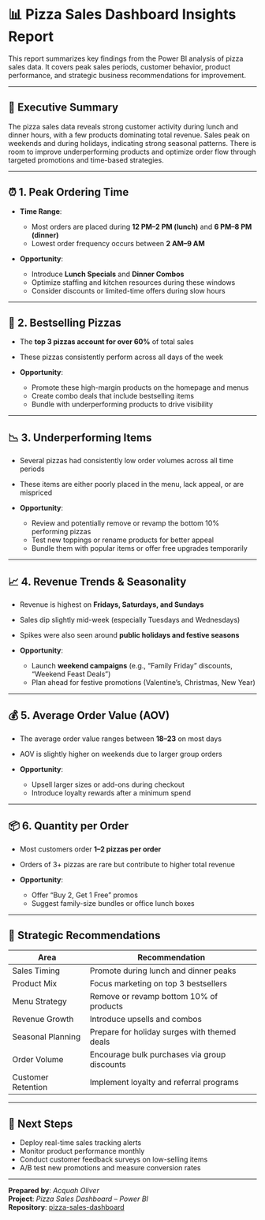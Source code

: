 # 📊 Pizza Sales Dashboard Insights Report

This report summarizes key findings from the Power BI analysis of pizza sales data. It covers peak sales periods, customer behavior, product performance, and strategic business recommendations for improvement.

---

## 🧭 Executive Summary

The pizza sales data reveals strong customer activity during lunch and dinner hours, with a few products dominating total revenue. Sales peak on weekends and during holidays, indicating strong seasonal patterns. There is room to improve underperforming products and optimize order flow through targeted promotions and time-based strategies.

---

## ⏰ 1. Peak Ordering Time

- **Time Range**: 
  - Most orders are placed during **12 PM–2 PM (lunch)** and **6 PM–8 PM (dinner)**
  - Lowest order frequency occurs between **2 AM–9 AM**

- **Opportunity**:
  - Introduce **Lunch Specials** and **Dinner Combos**
  - Optimize staffing and kitchen resources during these windows
  - Consider discounts or limited-time offers during slow hours

---

## 🍕 2. Bestselling Pizzas

- The **top 3 pizzas account for over 60%** of total sales
- These pizzas consistently perform across all days of the week

- **Opportunity**:
  - Promote these high-margin products on the homepage and menus
  - Create combo deals that include bestselling items
  - Bundle with underperforming products to drive visibility

---

## 📉 3. Underperforming Items

- Several pizzas had consistently low order volumes across all time periods
- These items are either poorly placed in the menu, lack appeal, or are mispriced

- **Opportunity**:
  - Review and potentially remove or revamp the bottom 10% performing pizzas
  - Test new toppings or rename products for better appeal
  - Bundle them with popular items or offer free upgrades temporarily

---

## 📈 4. Revenue Trends & Seasonality

- Revenue is highest on **Fridays, Saturdays, and Sundays**
- Sales dip slightly mid-week (especially Tuesdays and Wednesdays)
- Spikes were also seen around **public holidays and festive seasons**

- **Opportunity**:
  - Launch **weekend campaigns** (e.g., “Family Friday” discounts, “Weekend Feast Deals”)
  - Plan ahead for festive promotions (Valentine’s, Christmas, New Year)

---

## 💰 5. Average Order Value (AOV)

- The average order value ranges between **$18–$23** on most days
- AOV is slightly higher on weekends due to larger group orders

- **Opportunity**:
  - Upsell larger sizes or add-ons during checkout
  - Introduce loyalty rewards after a minimum spend

---

## 📦 6. Quantity per Order

- Most customers order **1–2 pizzas per order**
- Orders of 3+ pizzas are rare but contribute to higher total revenue

- **Opportunity**:
  - Offer “Buy 2, Get 1 Free” promos
  - Suggest family-size bundles or office lunch boxes

---

## 🧠 Strategic Recommendations

| Area | Recommendation |
|------|----------------|
| Sales Timing | Promote during lunch and dinner peaks |
| Product Mix | Focus marketing on top 3 bestsellers |
| Menu Strategy | Remove or revamp bottom 10% of products |
| Revenue Growth | Introduce upsells and combos |
| Seasonal Planning | Prepare for holiday surges with themed deals |
| Order Volume | Encourage bulk purchases via group discounts |
| Customer Retention | Implement loyalty and referral programs |

---

## 📌 Next Steps

- Deploy real-time sales tracking alerts
- Monitor product performance monthly
- Conduct customer feedback surveys on low-selling items
- A/B test new promotions and measure conversion rates

---

**Prepared by**: *Acquah Oliver*  
**Project**: *Pizza Sales Dashboard – Power BI*  
**Repository**: [pizza-sales-dashboard]()
